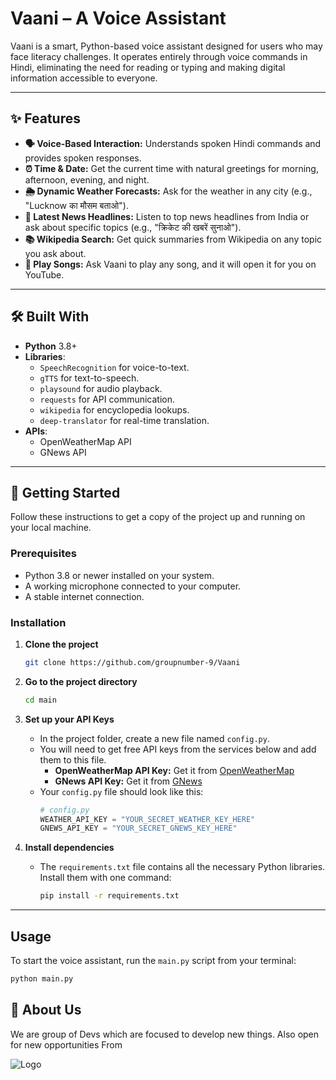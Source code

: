 # Vaani – A Voice Assistant

Vaani is a smart, Python-based voice assistant designed for users who may face literacy challenges. It operates entirely through voice commands in Hindi, eliminating the need for reading or typing and making digital information accessible to everyone.

---
## ✨ Features

* **🗣️ Voice-Based Interaction:** Understands spoken Hindi commands and provides spoken responses.
* **⏰ Time & Date:** Get the current time with natural greetings for morning, afternoon, evening, and night.
* **🌦️ Dynamic Weather Forecasts:** Ask for the weather in any city (e.g., "Lucknow का मौसम बताओ").
* **📰 Latest News Headlines:** Listen to top news headlines from India or ask about specific topics (e.g., "क्रिकेट की खबरें सुनाओ").
* **📚 Wikipedia Search:** Get quick summaries from Wikipedia on any topic you ask about.
* **🎵 Play Songs:** Ask Vaani to play any song, and it will open it for you on YouTube.

---
## 🛠️ Built With

* **Python** 3.8+
* **Libraries**:
    * `SpeechRecognition` for voice-to-text.
    * `gTTS` for text-to-speech.
    * `playsound` for audio playback.
    * `requests` for API communication.
    * `wikipedia` for encyclopedia lookups.
    * `deep-translator` for real-time translation.
* **APIs**:
    * OpenWeatherMap API
    * GNews API

---
## 🚀 Getting Started

Follow these instructions to get a copy of the project up and running on your local machine.

### Prerequisites

* Python 3.8 or newer installed on your system.
* A working microphone connected to your computer.
* A stable internet connection.

### Installation

1.  **Clone the project**
    ```bash
    git clone https://github.com/groupnumber-9/Vaani
    ```

2.  **Go to the project directory**
    ```bash
    cd main
    ```

3.  **Set up your API Keys**
    * In the project folder, create a new file named `config.py`.
    * You will need to get free API keys from the services below and add them to this file.
        * **OpenWeatherMap API Key:** Get it from [OpenWeatherMap](https://openweathermap.org/appid)
        * **GNews API Key:** Get it from [GNews](https://gnews.io/)
    * Your `config.py` file should look like this:
        ```python
        # config.py
        WEATHER_API_KEY = "YOUR_SECRET_WEATHER_KEY_HERE"
        GNEWS_API_KEY = "YOUR_SECRET_GNEWS_KEY_HERE"
        ```

4.  **Install dependencies**
    * The `requirements.txt` file contains all the necessary Python libraries. Install them with one command:
        ```bash
        pip install -r requirements.txt
        ```

---
## Usage

To start the voice assistant, run the `main.py` script from your terminal:

```bash
python main.py
```

## 🚀 About Us
We are group of Devs which are focused to develop new things. Also open for new opportunities From 


![Logo](https://bbdu.ac.in/wp-content/uploads/2018/10/bbd-logo.png)
